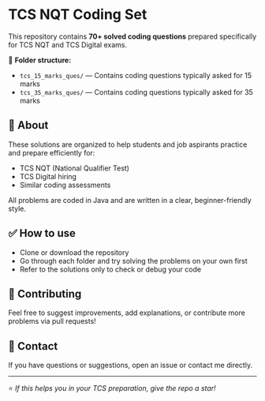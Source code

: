# TCS NQT Coding Set

This repository contains **70+ solved coding questions** prepared specifically for TCS NQT and TCS Digital exams.

📂 **Folder structure:**
- `tcs_15_marks_ques/` — Contains coding questions typically asked for 15 marks
- `tcs_35_marks_ques/` — Contains coding questions typically asked for 35 marks

## 📌 About
These solutions are organized to help students and job aspirants practice and prepare efficiently for:
- TCS NQT (National Qualifier Test)
- TCS Digital hiring
- Similar coding assessments

All problems are coded in Java and are written in a clear, beginner-friendly style.

## ✅ How to use
- Clone or download the repository
- Go through each folder and try solving the problems on your own first
- Refer to the solutions only to check or debug your code

## 🌱 Contributing
Feel free to suggest improvements, add explanations, or contribute more problems via pull requests!

## 📧 Contact
If you have questions or suggestions, open an issue or contact me directly.

---

⭐ *If this helps you in your TCS preparation, give the repo a star!*
